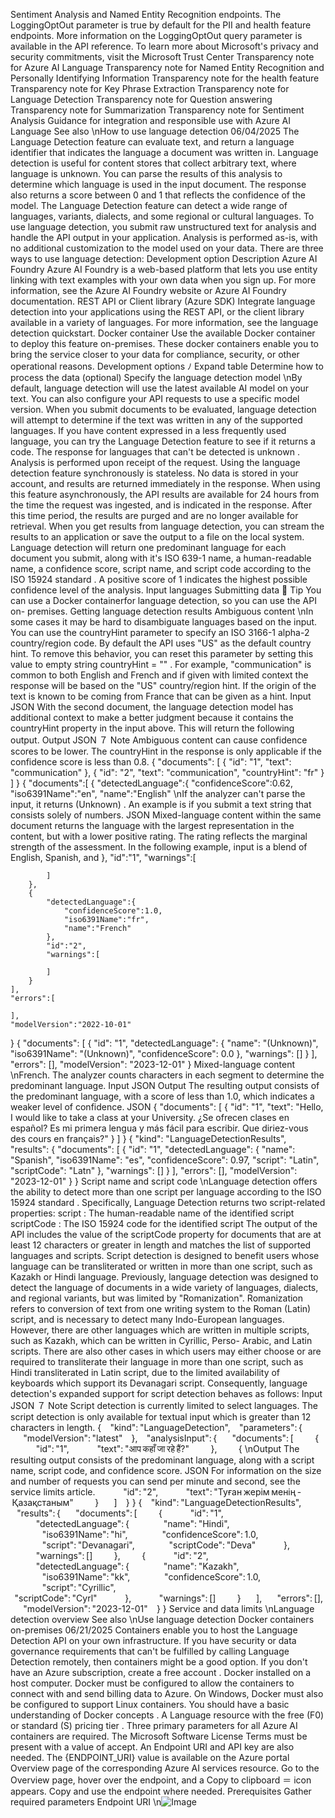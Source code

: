 Sentiment Analysis and Named Entity Recognition endpoints. The LoggingOptOut
parameter is true by default for the PII and health feature endpoints. More information on
the LoggingOptOut query parameter is available in the API reference.
To learn more about Microsoft's privacy and security commitments, visit the Microsoft Trust
Center
Transparency note for Azure AI Language
Transparency note for Named Entity Recognition and Personally Identifying Information
Transparency note for the health feature
Transparency note for Key Phrase Extraction
Transparency note for Language Detection
Transparency note for Question answering
Transparency note for Summarization
Transparency note for Sentiment Analysis
Guidance for integration and responsible use with Azure AI Language
See also
\nHow to use language detection
06/04/2025
The Language Detection feature can evaluate text, and return a language identifier that
indicates the language a document was written in.
Language detection is useful for content stores that collect arbitrary text, where language is
unknown. You can parse the results of this analysis to determine which language is used in the
input document. The response also returns a score between 0 and 1 that reflects the
confidence of the model.
The Language Detection feature can detect a wide range of languages, variants, dialects, and
some regional or cultural languages.
To use language detection, you submit raw unstructured text for analysis and handle the API
output in your application. Analysis is performed as-is, with no additional customization to the
model used on your data. There are three ways to use language detection:
Development
option
Description
Azure AI Foundry
Azure AI Foundry is a web-based platform that lets you use entity linking with
text examples with your own data when you sign up. For more information, see
the Azure AI Foundry website
 or Azure AI Foundry documentation.
REST API or Client
library (Azure SDK)
Integrate language detection into your applications using the REST API, or the
client library available in a variety of languages. For more information, see the
language detection quickstart.
Docker container
Use the available Docker container to deploy this feature on-premises. These
docker containers enable you to bring the service closer to your data for
compliance, security, or other operational reasons.
Development options
ﾉ
Expand table
Determine how to process the data (optional)
Specify the language detection model
\nBy default, language detection will use the latest available AI model on your text. You can also
configure your API requests to use a specific model version.
When you submit documents to be evaluated, language detection will attempt to determine if
the text was written in any of the supported languages.
If you have content expressed in a less frequently used language, you can try the Language
Detection feature to see if it returns a code. The response for languages that can't be detected
is unknown .
Analysis is performed upon receipt of the request. Using the language detection feature
synchronously is stateless. No data is stored in your account, and results are returned
immediately in the response.
When using this feature asynchronously, the API results are available for 24 hours from the
time the request was ingested, and is indicated in the response. After this time period, the
results are purged and are no longer available for retrieval.
When you get results from language detection, you can stream the results to an application or
save the output to a file on the local system.
Language detection will return one predominant language for each document you submit,
along with it's ISO 639-1
 name, a human-readable name, a confidence score, script name,
and script code according to the ISO 15924 standard
. A positive score of 1 indicates the
highest possible confidence level of the analysis.
Input languages
Submitting data
 Tip
You can use a Docker containerfor language detection, so you can use the API on-
premises.
Getting language detection results
Ambiguous content
\nIn some cases it may be hard to disambiguate languages based on the input. You can use the
countryHint  parameter to specify an ISO 3166-1 alpha-2
 country/region code. By default the
API uses "US" as the default country hint. To remove this behavior, you can reset this parameter
by setting this value to empty string countryHint = ""  .
For example, "communication" is common to both English and French and if given with limited
context the response will be based on the "US" country/region hint. If the origin of the text is
known to be coming from France that can be given as a hint.
Input
JSON
With the second document, the language detection model has additional context to make a
better judgment because it contains the countryHint  property in the input above. This will
return the following output.
Output
JSON
７ Note
Ambiguous content can cause confidence scores to be lower. The countryHint  in the
response is only applicable if the confidence score is less than 0.8.
{
    "documents": [
        {
            "id": "1",
            "text": "communication"
        },
        {
            "id": "2",
            "text": "communication",
            "countryHint": "fr"
        }
    ]
}
{
    "documents":[
        {
            "detectedLanguage":{
                "confidenceScore":0.62,
                "iso6391Name":"en",
                "name":"English"
\nIf the analyzer can't parse the input, it returns (Unknown) . An example is if you submit a text
string that consists solely of numbers.
JSON
Mixed-language content within the same document returns the language with the largest
representation in the content, but with a lower positive rating. The rating reflects the marginal
strength of the assessment. In the following example, input is a blend of English, Spanish, and
            },
            "id":"1",
            "warnings":[
                
            ]
        },
        {
            "detectedLanguage":{
                "confidenceScore":1.0,
                "iso6391Name":"fr",
                "name":"French"
            },
            "id":"2",
            "warnings":[
                
            ]
        }
    ],
    "errors":[
        
    ],
    "modelVersion":"2022-10-01"
}
{
    "documents": [
        {
            "id": "1",
            "detectedLanguage": {
                "name": "(Unknown)",
                "iso6391Name": "(Unknown)",
                "confidenceScore": 0.0
            },
            "warnings": []
        }
    ],
    "errors": [],
    "modelVersion": "2023-12-01"
}
Mixed-language content
\nFrench. The analyzer counts characters in each segment to determine the predominant
language.
Input
JSON
Output
The resulting output consists of the predominant language, with a score of less than 1.0, which
indicates a weaker level of confidence.
JSON
{
    "documents": [
        {
            "id": "1",
            "text": "Hello, I would like to take a class at your University. ¿Se 
ofrecen clases en español? Es mi primera lengua y más fácil para escribir. Que 
diriez-vous des cours en français?"
        }
    ]
}
{
    "kind": "LanguageDetectionResults",
    "results": {
        "documents": [
            {
                "id": "1",
                "detectedLanguage": {
                    "name": "Spanish",
                    "iso6391Name": "es",
                    "confidenceScore": 0.97,
                    "script": "Latin",
                    "scriptCode": "Latn"
                },
                "warnings": []
            }
        ],
        "errors": [],
        "modelVersion": "2023-12-01"
    }
}
Script name and script code
\nLanguage detection offers the ability to detect more than one script per language according to
the ISO 15924 standard
. Specifically, Language Detection returns two script-related
properties:
script : The human-readable name of the identified script
scriptCode : The ISO 15924 code for the identified script
The output of the API includes the value of the scriptCode  property for documents that are at
least 12 characters or greater in length and matches the list of supported languages and
scripts. Script detection is designed to benefit users whose language can be transliterated or
written in more than one script, such as Kazakh or Hindi language.
Previously, language detection was designed to detect the language of documents in a wide
variety of languages, dialects, and regional variants, but was limited by "Romanization".
Romanization refers to conversion of text from one writing system to the Roman (Latin) script,
and is necessary to detect many Indo-European languages. However, there are other languages
which are written in multiple scripts, such as Kazakh, which can be written in Cyrillic, Perso-
Arabic, and Latin scripts. There are also other cases in which users may either choose or are
required to transliterate their language in more than one script, such as Hindi transliterated in
Latin script, due to the limited availability of keyboards which support its Devanagari script.
Consequently, language detection's expanded support for script detection behaves as follows:
Input
JSON
７ Note
Script detection is currently limited to select languages.
The script detection is only available for textual input which is greater than 12
characters in length.
{ 
    "kind": "LanguageDetection", 
    "parameters": { 
        "modelVersion": "latest" 
    }, 
    "analysisInput": { 
        "documents": [ 
            { 
                "id": "1", 
                "text": "आप कहाँ जा रहे हैं?" 
            }, 
            { 
\nOutput
The resulting output consists of the predominant language, along with a script name, script
code, and confidence score.
JSON
For information on the size and number of requests you can send per minute and second, see
the service limits article.
                "id": "2", 
                "text": "Туған жерім менің - Қазақстаным" 
            } 
        ] 
    } 
} 
{ 
    "kind": "LanguageDetectionResults", 
    "results": { 
        "documents": [ 
            { 
                "id": "1", 
                "detectedLanguage": { 
                    "name": "Hindi", 
                    "iso6391Name": "hi", 
                    "confidenceScore": 1.0, 
                    "script": "Devanagari", 
                    "scriptCode": "Deva" 
                }, 
                "warnings": [] 
            }, 
            { 
                "id": "2", 
                "detectedLanguage": { 
                    "name": "Kazakh", 
                    "iso6391Name": "kk", 
                    "confidenceScore": 1.0, 
                    "script": "Cyrillic",  
                    "scriptCode": "Cyrl" 
                }, 
                "warnings": [] 
            } 
        ], 
        "errors": [], 
        "modelVersion": "2023-12-01" 
    } 
}
Service and data limits
\nLanguage detection overview
See also
\nUse language detection Docker containers
on-premises
06/21/2025
Containers enable you to host the Language Detection API on your own infrastructure. If you
have security or data governance requirements that can't be fulfilled by calling Language
Detection remotely, then containers might be a good option.
If you don't have an Azure subscription, create a free account
.
Docker
 installed on a host computer. Docker must be configured to allow the
containers to connect with and send billing data to Azure.
On Windows, Docker must also be configured to support Linux containers.
You should have a basic understanding of Docker concepts
.
A Language resource 
with the free (F0) or standard (S) pricing tier
.
Three primary parameters for all Azure AI containers are required. The Microsoft Software
License Terms must be present with a value of accept. An Endpoint URI and API key are also
needed.
The {ENDPOINT_URI}  value is available on the Azure portal Overview page of the corresponding
Azure AI services resource. Go to the Overview page, hover over the endpoint, and a Copy to
clipboard ＝ icon appears. Copy and use the endpoint where needed.
Prerequisites
Gather required parameters
Endpoint URI
\n![Image](images/page420_image1.png)